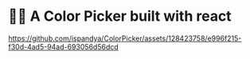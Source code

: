 # 🏳️‍🌈 A Color Picker built with react



https://github.com/ispandya/ColorPicker/assets/128423758/e996f215-f30d-4ad5-94ad-693056d56dcd


 
 
 
